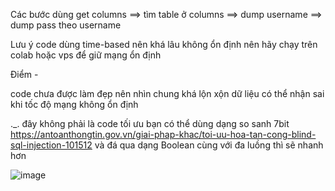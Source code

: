Các bước dùng get columns ==> tìm table ở columns ==> dump username ==> dump pass theo username

Lưu ý code dùng time-based nên khá lâu không ổn định nên hãy chạy trên colab hoặc vps để giữ mạng ổn định

Điểm -

code chưa được làm đẹp nên nhìn chung khá lộn xộn dữ liệu có thể nhận sai khi tốc độ mạng không ổn định

._. đây không phải là code tối ưu bạn có thể dùng dạng so sanh 7bit https://antoanthongtin.gov.vn/giai-phap-khac/toi-uu-hoa-tan-cong-blind-sql-injection-101512
và đá qua dạng Boolean cùng với đa luồng thì sẽ nhanh hơn

![image](https://user-images.githubusercontent.com/89138607/209743492-c946047e-785c-456b-a16f-b434a2af340d.png)
